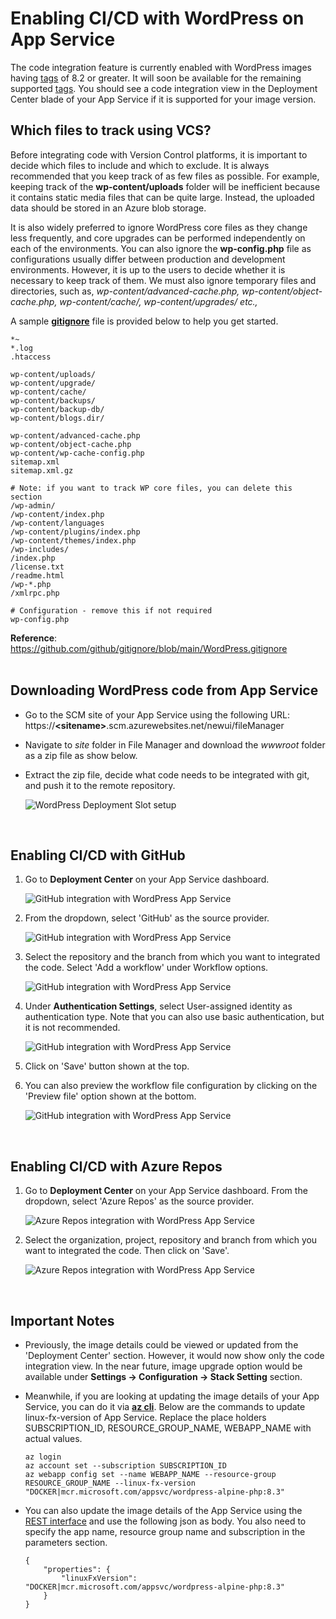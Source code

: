 # Enabling CI/CD with WordPress on App Service

The code integration feature is currently enabled with WordPress images having  [tags](https://github.com/Azure/wordpress-linux-appservice/tree/main?tab=readme-ov-file#image-details) of 8.2 or greater. It will soon be available for the remaining supported [tags](https://github.com/Azure/wordpress-linux-appservice/tree/main?tab=readme-ov-file#image-details). You should see a code integration view in the Deployment Center blade of your App Service if it is supported for your image version.

## Which files to track using VCS?
Before integrating code with Version Control platforms, it is important to decide which files to include and which to exclude. It is always recommended that you keep track of as few files as possible. For example, keeping track of the **wp-content/uploads** folder will be inefficient because it contains static media files that can be quite large. Instead, the uploaded data should be stored in an Azure blob storage. 

It is also widely preferred to ignore WordPress core files as they change less frequently, and core upgrades can be performed independently on each of the environments. You can also ignore the **wp-config.php** file as configurations usually differ between production and development environments. However, it is up to the users to decide whether it is necessary to keep track of them. We must also ignore temporary files and directories, such as, _wp-content/advanced-cache.php, wp-content/object-cache.php, wp-content/cache/, wp-content/upgrades/ etc.,_ 

A sample **[gitignore](./files/gitignore)** file is provided below to help you get started.
```
*~
*.log
.htaccess

wp-content/uploads/
wp-content/upgrade/
wp-content/cache/
wp-content/backups/
wp-content/backup-db/
wp-content/blogs.dir/

wp-content/advanced-cache.php
wp-content/object-cache.php
wp-content/wp-cache-config.php
sitemap.xml
sitemap.xml.gz

# Note: if you want to track WP core files, you can delete this section
/wp-admin/
/wp-content/index.php
/wp-content/languages
/wp-content/plugins/index.php
/wp-content/themes/index.php
/wp-includes/
/index.php
/license.txt
/readme.html
/wp-*.php
/xmlrpc.php

# Configuration - remove this if not required
wp-config.php

```

**Reference**: https://github.com/github/gitignore/blob/main/WordPress.gitignore
<br><br>

## Downloading WordPress code from App Service
- Go to the SCM site of your App Service using the following URL: https://**\<sitename\>**.scm.azurewebsites.net/newui/fileManager

- Navigate to *site* folder in File Manager and download the *wwwroot* folder as a zip file as show below.

- Extract the zip file, decide what code needs to be integrated with git, and push it to the remote repository.

    ![WordPress Deployment Slot setup](./media/cicd/download_code_from_scm.png)

<br>

## Enabling CI/CD with GitHub

1. Go to **Deployment Center** on your App Service dashboard.

    ![GitHub integration with WordPress App Service](./media/cicd/appservice_github_devops-1.png)

2. From the dropdown, select 'GitHub' as the source provider.

    ![GitHub integration with WordPress App Service](./media/cicd/appservice_github_devops-2.png)

3. Select the repository and the branch from which you want to integrated the code. Select 'Add a workflow' under Workflow options.

    ![GitHub integration with WordPress App Service](./media/cicd/appservice_github_devops-3.png)

4. Under **Authentication Settings**, select User-assigned identity as authentication type. Note that you can also use basic authentication, but it is not recommended. 

    ![GitHub integration with WordPress App Service](./media/cicd/appservice_github_devops-4.png)

5. Click on 'Save' button shown at the top.

6. You can also preview the workflow file configuration by clicking on the 'Preview file' option shown at the bottom.

    ![GitHub integration with WordPress App Service](./media/cicd/appservice_github_devops-5.png)

<br>

## Enabling CI/CD with Azure Repos

1. Go to **Deployment Center** on your App Service dashboard. From the dropdown, select 'Azure Repos' as the source provider.

    ![Azure Repos integration with WordPress App Service](./media/cicd/appservice_github_devops-1.png)

2. Select the organization, project, repository and branch from which you want to integrated the code. Then click on 'Save'.

    ![Azure Repos integration with WordPress App Service](./media/cicd/appservice_azure_devops-1.png)

<br>

## Important Notes

- Previously, the image details could be viewed or updated from the 'Deployment Center' section. However, it would now show only the code integration view. In the near future, image upgrade option would be available under **Settings -> Configuration -> Stack Setting** section.

- Meanwhile, if you are looking at updating the image details of your App Service, you can do it via **[az cli](https://learn.microsoft.com/en-us/cli/azure/webapp/config?view=azure-cli-latest#az-webapp-config-set)**. Below are the commands to update linux-fx-version of App Service. Replace the place holders SUBSCRIPTION_ID, RESOURCE_GROUP_NAME, WEBAPP_NAME with actual values.

    ```
    az login
    az account set --subscription SUBSCRIPTION_ID
    az webapp config set --name WEBAPP_NAME --resource-group RESOURCE_GROUP_NAME --linux-fx-version "DOCKER|mcr.microsoft.com/appsvc/wordpress-alpine-php:8.3"
    ```
- You can also update the image details of the App Service using the [REST interface](https://learn.microsoft.com/en-us/rest/api/appservice/web-apps/create-or-update-configuration?view=rest-appservice-2022-03-01#code-try-0) and use the following json as body. You also need to specify the app name, resource group name and subscription in the parameters section.

    ```
    {
        "properties": {
            "linuxFxVersion": "DOCKER|mcr.microsoft.com/appsvc/wordpress-alpine-php:8.3"
        }
    }
    ```

